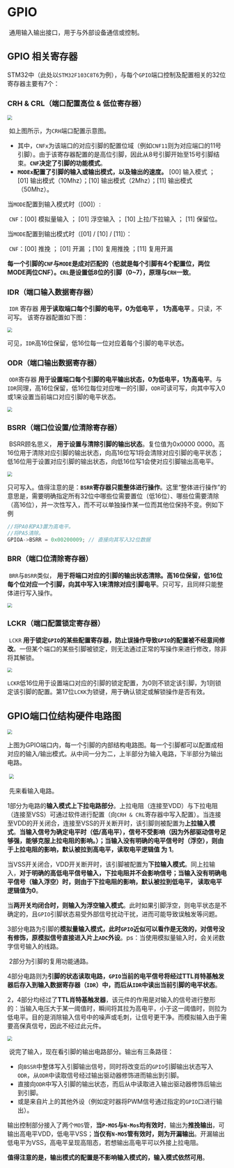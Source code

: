 # GPIO

​	通用输入输出接口，用于与外部设备通信或控制。 

## GPIO 相关寄存器

​	STM32中（此处以`STM32F103C8T6`为例），与每个`GPIO`端口控制及配置相关的32位寄存器主要有7个：

### CRH & CRL（端口配置高位 & 低位寄存器）

<img src="../Pic/GPIO1.png" style="zoom:67%;" />

​	如上图所示，为`CRH`端口配置示意图。 

- 其中，`CNFx`为该端口的对应引脚的配置位域（例如`CNF11`则为对应端口的11号引脚）。由于该寄存器配置的是高位引脚，因此从8号引脚开始至15号引脚结束。**`CNF`决定了引脚的功能模式**。 
- **`MODEx`配置了引脚的输入或输出模式，以及输出的速度。** [00] 输入模式 ； [01] 输出模式（10Mhz）；[10] 输出模式（2Mhz）；[11] 输出模式（50Mhz）。

当`MODE`配置到输入模式时（[00]）:

​	`CNF`：[00] 模拟量输入 ； [01] 浮空输入 ； [10] 上拉/下拉输入 ； [11] 保留位。

当`MODE`配置到输出模式时（[01] / [10] / [11]）：

​	`CNF`：[00] 推挽 ； [01] 开漏  ；[10] 复用推挽  ；[11] 复用开漏

**每一个引脚的`CNF`与`MODE`是成对匹配的（也就是每个引脚有4个配置位，两位MODE两位CNF）。`CRL`是设置低8位的引脚（0~7），原理与`CRH`一致**。

### IDR（端口输入数据寄存器）

​	`IDR` 寄存器 **用于读取端口每个引脚的电平，0为低电平 ， 1为高电平** 。只读，不可写。 该寄存器配置如下图：

<img src="../Pic/GPIO2.png" style="zoom:67%;" />

可见，`IDR`高16位保留，低16位每一位对应着每个引脚的电平状态。

### ODR（端口输出数据寄存器）

​	`ODR`寄存器 **用于设置端口每个引脚的电平输出状态，0为低电平，1为高电平**。与`IDR`同理，高16位保留，低16位每位对应唯一的引脚，`ODR`可读可写，向其中写入0或1来设置当前端口对应引脚的电平状态。

<img src="../Pic/GPIO3.png" style="zoom:67%;" />

### BSRR（端口位设置/位清除寄存器）

​	BSRR顾名思义， **用于设置与清除引脚的输出状态**。复位值为0x0000 0000。高16位用于清除对应引脚的输出状态，向高16位写1将会清除对应引脚的电平状态；低16位用于设置对应引脚的输出状态，向低16位写1会使对应引脚输出高电平。

<img src="../Pic/GPIO4.png" style="zoom:67%;" />

​	只可写入。值得注意的是：**`BSRR`寄存器只能整体进行操作**。这里“整体进行操作”的意思是，需要明确指定所有32位中哪些位需要置位（低16位）、哪些位需要清除（高16位），并一次性写入，而不可以单独操作某一位而其他位保持不变。例如下例

```c
//将PA0和PA3置为高电平。
//将PA5清除。
GPIOA->BSRR = 0x00200009; // 直接向其写入32位数据
```

### BRR（端口位清除寄存器）

​	`BRR`与`BSRR`类似， **用于将端口对应的引脚的输出状态清除。高16位保留，低16位每个位对应一个引脚，向其中写入1来清除对应引脚电平**。只可写，且同样只能整体进行写入操作。

<img src="../Pic/GPIO5.png" style="zoom:67%;" />

### LCKR（端口配置锁定寄存器）

​	`LCKR` **用于锁定`GPIO`的某些配置寄存器，防止误操作导致`GPIO`的配置被不经意间修改**。一但某个端口的某些引脚被锁定，则无法通过正常的写操作来进行修改，除非将其解锁。

<img src="../Pic/GPIO6.png" style="zoom:67%;" />

​	`LCKR`低16位用于设置端口对应的引脚的锁定配置，为0则不锁定该引脚，为1则锁定该引脚的配置。第17位`LCKK`为锁键，用于确认锁定或解锁操作是否有效。



## GPIO端口位结构硬件电路图

<img src="../Pic/GPIO7.png" style="zoom:67%;" />

​	上图为GPIO端口内，每一个引脚的内部结构电路图。每一个引脚都可以配置成相对应的输入/输出模式。从中间一分为二，上半部分为输入电路，下半部分为输出电路。

​	<img src="../Pic/GPIOA.png" style="zoom:67%;" />

​	先来看输入电路。

​	1部分为电路的**输入模式上下拉电路部分**。上拉电阻（连接至VDD）与下拉电阻（连接至VSS）可通过软件进行配置（向`CRH & CRL`寄存器中写入配置）。当连接至VDD的开关闭合，连接至VSS的开关断开时，该引脚则被配置为**上拉输入模式**。**当输入信号为确定电平时（低/高电平），信号不受影响（因为外部驱动信号足够强，能够克服上拉电阻的影响。）；当输入没有明确的电平信号时（浮空），则由于上拉电阻的影响，默认被拉到高电平，读取电平逻辑值 为 1**。

​	当VSS开关闭合，VDD开关断开时，该引脚被配置为**下拉输入模式**。同上拉输入，**对于明确的高低电平信号输入，下拉电阻并不会影响信号；当输入没有明确电平信号（输入浮空）时，则由于下拉电阻的影响，默认被拉到低电平， 读取电平逻辑值为0**。

​	当**两开关均闭合时，则输入为浮空输入模式**。此时如果引脚浮空，则电平状态是不确定的，且`GPIO`引脚状态易受外部信号扰动干扰，进而可能导致误触发等问题。

​	3部分电路为引脚的**模拟量输入模式，此时`GPIO`近似可以看作是无效的，对信号没有修饰，原模拟信号直接进入片上`ADC`外设**。ps：当使用模拟量输入时，会关闭数字信号输入的线路。

​	2部分为引脚的复用功能通路。

​	4部分电路则为**引脚的状态读取电路，`GPIO`当前的电平信号将经过TTL肖特基触发器后存入到输入数据寄存器（`IDR`）中，而后从`IDR`中读出当前引脚的电平状态**。

​	2，4部分均经过了**TTL肖特基触发器**，该元件的作用是对输入的信号进行整形的：当输入电压大于某一阈值时，瞬间将其拉为高电平，小于这一阈值时，则拉为低电平。目的是消除输入信号中的噪声或毛刺，让信号更干净。而模拟输入由于需要高保真信号，因此不经过此元件。

<img src="../Pic/GPIOB.png" style="zoom:67%;" />

​	说完了输入，现在看引脚的输出电路部分。输出有三条路径：

- 向`BSSR`中整体写入引脚输出信号，同时将改变后的`GPIO`引脚输出状态写入`ODR`，从`ODR`中读取信号经过输出驱动器修饰进而输出到引脚。
- 直接向`ODR`中写入引脚的输出状态，而后从中读取进入输出驱动器修饰后输出到引脚。
- 或是来自片上的其他外设（例如定时器将PWM信号通过指定的`GPIO`口进行输出）。

​	输出控制部分接入了两个`MOS`管，**当`P-MOS`与`N-Mos`均有效时**，输出为**推挽输出**，可输出高电平VDD，低电平VSS；**当仅有`N-MOS`管有效时，则为开漏输出**。开漏输出低电平为VSS，高电平呈现高阻态，若想输出高电平可以外接上拉电阻。

​	**值得注意的是，输出模式的配置是不影响输入模式的，输入模式依然可用**。





​	







​	



​	


